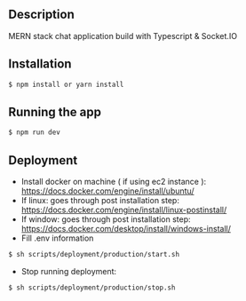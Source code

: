 ## Description
MERN stack chat application build with Typescript & Socket.IO

## Installation

```bash
$ npm install or yarn install
```

## Running the app

```bash
$ npm run dev
```

## Deployment
- Install docker on machine ( if using ec2 instance ): https://docs.docker.com/engine/install/ubuntu/
- If linux: goes through post installation step: https://docs.docker.com/engine/install/linux-postinstall/
- If window: goes through post installation step: https://docs.docker.com/desktop/install/windows-install/
- Fill .env information

```bash
$ sh scripts/deployment/production/start.sh
```
- Stop running deployment:

```bash
$ sh scripts/deployment/production/stop.sh
```